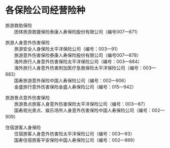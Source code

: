 # 各保险公司经营险种  

旅游救助保险  
&emsp;&emsp;团体旅游救援保险泰康人寿保险股份有限公司（编号007—871）  

旅游人身意外伤害保险  
&emsp;&emsp;旅游安全人身保险太平洋保险公司（编号：003—91）  
&emsp;&emsp;旅游意外伤害保险泰康人寿保险股份有限公司（编号007—878）  
&emsp;&emsp;海外旅行人身意外伤害保险太平洋保险公司（编号：003—884）  
&emsp;&emsp;海外旅行人身意外伤害附加医疗急救保险太平洋保险公司（编号：003—883）  
&emsp;&emsp;国寿旅游意外保险中国人寿保险公司（编号：002—906）  
&emsp;&emsp;金盛旅行意外伤害保险金盛人寿保险公司（编号：015—942）  

旅游景点意外伤害保险  
&emsp;&emsp;旅游景点旅客人身意外伤害保险太平洋保险公司（编号：003—87）  
&emsp;&emsp;国寿观光景点、娱乐场所人身意外伤害保险中国人寿保险公司（编号：002—909）  

住宿游客人身保险  
&emsp;&emsp;住宿旅客人身意外伤害险太平洋保险公司（编号：003—93）  
&emsp;&emsp;国寿住宿旅客平安保险中国人寿保险公司（编号：002—899）  

